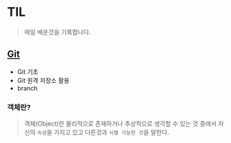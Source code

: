# TIL

> 매일 배운것을 기록합니다.



## [Git](./git/)

* Git 기초
* Git 원격 저장소 활용
* branch





### 객체란?

>객체(Object)란 물리적으로 존재하거나 추상적으로 생각할 수 있는 것 중에서 자신의 `속성`을 가지고 있고 다른것과 `식별 가능한 것`을 말한다.
